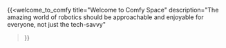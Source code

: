 ---
---
{{<welcome_to_comfy
title="Welcome to Comfy Space"
description="The amazing world of robotics should be approachable and enjoyable for everyone, not just the tech-savvy"
>}}